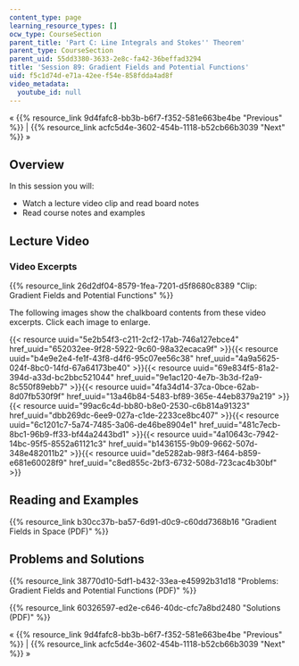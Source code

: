 ```yaml
---
content_type: page
learning_resource_types: []
ocw_type: CourseSection
parent_title: 'Part C: Line Integrals and Stokes'' Theorem'
parent_type: CourseSection
parent_uid: 55dd3380-3633-2e8c-fa42-36beffad3294
title: 'Session 89: Gradient Fields and Potential Functions'
uid: f5c1d74d-e71a-42ee-f54e-858fdda4ad8f
video_metadata:
  youtube_id: null
---
```


« {{% resource_link 9d4fafc8-bb3b-b6f7-f352-581e663be4be "Previous" %}} | {{% resource_link acfc5d4e-3602-454b-1118-b52cb66b3039 "Next" %}} »

Overview
--------

In this session you will:

*   Watch a lecture video clip and read board notes
*   Read course notes and examples

Lecture Video
-------------

### Video Excerpts

{{% resource_link 26d2df04-8579-1fea-7201-d5f8680c8389 "Clip: Gradient Fields and Potential Functions" %}}

The following images show the chalkboard contents from these video excerpts. Click each image to enlarge.

{{< resource uuid="5e2b54f3-c211-2cf2-17ab-746a127ebce4" href_uuid="652032ee-9f28-5922-9c60-98a32ecaca9f" >}}{{< resource uuid="b4e9e2e4-fe1f-43f8-d4f6-95c07ee56c38" href_uuid="4a9a5625-024f-8bc0-14fd-67a64173be40" >}}{{< resource uuid="69e834f5-81a2-394d-a33d-bc2bbc521044" href_uuid="9e1ac120-4e7b-3b3d-f2a9-8c550f89ebb7" >}}{{< resource uuid="4fa34d14-37ca-0bce-62ab-8d07fb530f9f" href_uuid="13a46b84-5483-bf89-365e-44eb8379a219" >}}  
{{< resource uuid="99ac6c4d-bb80-b8e0-2530-c6b814a91323" href_uuid="dbb269dc-6ee9-027a-c1de-2233ce8bc407" >}}{{< resource uuid="6c1201c7-5a74-7485-3a06-de46be8904e1" href_uuid="481c7ecb-8bc1-96b9-ff33-bf44a2443bd1" >}}{{< resource uuid="4a10643c-7942-14bc-95f5-8552a61121c3" href_uuid="b1436155-9b09-9662-507d-348e482011b2" >}}{{< resource uuid="de5282ab-98f3-f464-b859-e681e60028f9" href_uuid="c8ed855c-2bf3-6732-508d-723cac4b30bf" >}}

Reading and Examples
--------------------

{{% resource_link b30cc37b-ba57-6d91-d0c9-c60dd7368b16 "Gradient Fields in Space (PDF)" %}}

Problems and Solutions
----------------------

{{% resource_link 38770d10-5df1-b432-33ea-e45992b31d18 "Problems: Gradient Fields and Potential Functions (PDF)" %}}

{{% resource_link 60326597-ed2e-c646-40dc-cfc7a8bd2480 "Solutions (PDF)" %}}

« {{% resource_link 9d4fafc8-bb3b-b6f7-f352-581e663be4be "Previous" %}} | {{% resource_link acfc5d4e-3602-454b-1118-b52cb66b3039 "Next" %}} »